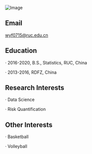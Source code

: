 ![Image](https://user-images.githubusercontent.com/32222392/47916739-26d0e680-dee2-11e8-9926-065f0c608a62.jpg)

## Email
wyf0715@ruc.edu.cn

## Education
 · 2016-2020, B.S., Statistics, RUC, China
 
 · 2013-2016, RDFZ, China
 
## Research Interests
 · Data Science
 
 · Risk Quantification

## Other Interests
 · Basketball
 
 · Volleyball
